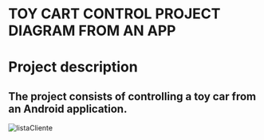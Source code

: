 # TOY CART CONTROL PROJECT DIAGRAM FROM AN APP

# Project description
## The project consists of controlling a toy car from an Android application.


![listaCliente](https://ibb.co/PFF9Vgf)